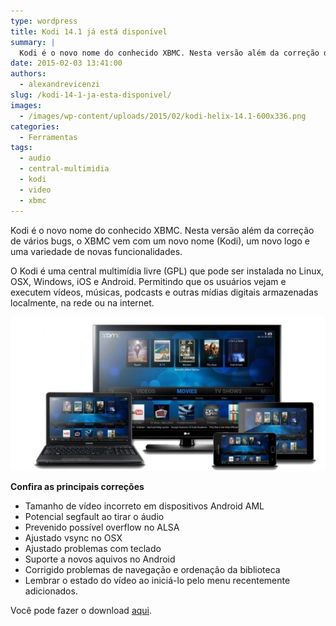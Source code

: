 ```yaml
---
type: wordpress
title: Kodi 14.1 já está disponível
summary: |
  Kodi é o novo nome do conhecido XBMC. Nesta versão além da correção de vários bugs, o XBMC vem com um novo nome (Kodi), um novo logo e uma variedade de novas funcionalidades.
date: 2015-02-03 13:41:00
authors:
  - alexandrevicenzi
slug: /kodi-14-1-ja-esta-disponivel/
images:
  - /images/wp-content/uploads/2015/02/kodi-helix-14.1-600x336.png
categories:
  - Ferramentas
tags:
  - audio
  - central-multimidia
  - kodi
  - video
  - xbmc
---
```


Kodi é o novo nome do conhecido XBMC. Nesta versão além da correção de vários bugs, o XBMC vem com um novo nome (Kodi), um novo logo e uma variedade de novas funcionalidades.

O Kodi é uma central multimídia livre (GPL) que pode ser instalada no Linux, OSX, Windows, iOS e Android. Permitindo que os usuários vejam e executem vídeos, músicas, podcasts e outras mídias digitais armazenadas localmente, na rede ou na internet.

<img src="/images/wp-content/uploads/2015/02/kodi_about.jpg" alt="Kodi" />

<strong>Confira as principais correções</strong>
<ul>
	<li>Tamanho de vídeo incorreto em dispositivos Android AML</li>
	<li>Potencial segfault ao tirar o áudio</li>
	<li>Prevenido possível overflow no ALSA</li>
	<li>Ajustado vsync no OSX</li>
	<li>Ajustado problemas com teclado</li>
	<li>Suporte a novos aquivos no Android</li>
	<li>Corrigido problemas de navegação e ordenação da biblioteca</li>
	<li>Lembrar o estado do vídeo ao iniciá-lo pelo menu recentemente adicionados.</li>
</ul>
Você pode fazer o download <a href="http://kodi.tv/download/" target="_blank">aqui</a>.